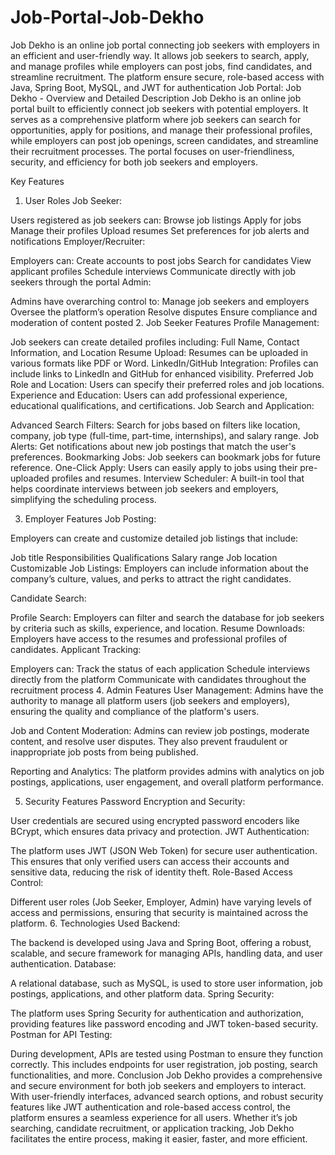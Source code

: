 # Job-Portal-Job-Dekho
Job Dekho is an online job portal connecting job seekers with employers in an efficient and user-friendly way. It allows job seekers to search, apply, and manage profiles while employers can post jobs, find candidates, and streamline recruitment. The platform ensure secure, role-based access with Java, Spring Boot, MySQL, and JWT for authentication
 Job Portal: Job Dekho - Overview and Detailed Description
Job Dekho is an online job portal built to efficiently connect job seekers with potential employers. It serves as a comprehensive platform where job seekers can search for opportunities, apply for positions, and manage their professional profiles, while employers can post job openings, screen candidates, and streamline their recruitment processes. The portal focuses on user-friendliness, security, and efficiency for both job seekers and employers.

Key Features
1. User Roles
Job Seeker:

Users registered as job seekers can:
Browse job listings
Apply for jobs
Manage their profiles
Upload resumes
Set preferences for job alerts and notifications
Employer/Recruiter:

Employers can:
Create accounts to post jobs
Search for candidates
View applicant profiles
Schedule interviews
Communicate directly with job seekers through the portal
Admin:

Admins have overarching control to:
Manage job seekers and employers
Oversee the platform’s operation
Resolve disputes
Ensure compliance and moderation of content posted
2. Job Seeker Features
Profile Management:

Job seekers can create detailed profiles including:
Full Name, Contact Information, and Location
Resume Upload: Resumes can be uploaded in various formats like PDF or Word.
LinkedIn/GitHub Integration: Profiles can include links to LinkedIn and GitHub for enhanced visibility.
Preferred Job Role and Location: Users can specify their preferred roles and job locations.
Experience and Education: Users can add professional experience, educational qualifications, and certifications.
Job Search and Application:

Advanced Search Filters: Search for jobs based on filters like location, company, job type (full-time, part-time, internships), and salary range.
Job Alerts: Get notifications about new job postings that match the user's preferences.
Bookmarking Jobs: Job seekers can bookmark jobs for future reference.
One-Click Apply: Users can easily apply to jobs using their pre-uploaded profiles and resumes.
Interview Scheduler: A built-in tool that helps coordinate interviews between job seekers and employers, simplifying the scheduling process.

3. Employer Features
Job Posting:

Employers can create and customize detailed job listings that include:

Job title
Responsibilities
Qualifications
Salary range
Job location
Customizable Job Listings: Employers can include information about the company’s culture, values, and perks to attract the right candidates.

Candidate Search:

Profile Search: Employers can filter and search the database for job seekers by criteria such as skills, experience, and location.
Resume Downloads: Employers have access to the resumes and professional profiles of candidates.
Applicant Tracking:

Employers can:
Track the status of each application
Schedule interviews directly from the platform
Communicate with candidates throughout the recruitment process
4. Admin Features
User Management: Admins have the authority to manage all platform users (job seekers and employers), ensuring the quality and compliance of the platform's users.

Job and Content Moderation: Admins can review job postings, moderate content, and resolve user disputes. They also prevent fraudulent or inappropriate job posts from being published.

Reporting and Analytics: The platform provides admins with analytics on job postings, applications, user engagement, and overall platform performance.

5. Security Features
Password Encryption and Security:

User credentials are secured using encrypted password encoders like BCrypt, which ensures data privacy and protection.
JWT Authentication:

The platform uses JWT (JSON Web Token) for secure user authentication. This ensures that only verified users can access their accounts and sensitive data, reducing the risk of identity theft.
Role-Based Access Control:

Different user roles (Job Seeker, Employer, Admin) have varying levels of access and permissions, ensuring that security is maintained across the platform.
6. Technologies Used
Backend:

The backend is developed using Java and Spring Boot, offering a robust, scalable, and secure framework for managing APIs, handling data, and user authentication.
Database:

A relational database, such as MySQL, is used to store user information, job postings, applications, and other platform data.
Spring Security:

The platform uses Spring Security for authentication and authorization, providing features like password encoding and JWT token-based security.
Postman for API Testing:

During development, APIs are tested using Postman to ensure they function correctly. This includes endpoints for user registration, job posting, search functionalities, and more.
Conclusion
Job Dekho provides a comprehensive and secure environment for both job seekers and employers to interact. With user-friendly interfaces, advanced search options, and robust security features like JWT authentication and role-based access control, the platform ensures a seamless experience for all users. Whether it’s job searching, candidate recruitment, or application tracking, Job Dekho facilitates the entire process, making it easier, faster, and more efficient.

